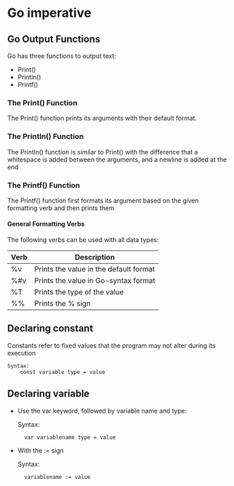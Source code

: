 # Go imperative


## Go Output Functions

Go has three functions to output text:

* Print()
* Println()
* Printf()

### The Print() Function
The Print() function prints its arguments with their default format.

### The Println() Function
The Println() function is similar to Print() with the difference that a whitespace is added between the arguments, and a newline is added at the end

### The Printf() Function
The Printf() function first formats its argument based on the given formatting verb and then prints them

#### General Formatting Verbs
The following verbs can be used with all data types:

| Verb |	Description|
| ----------- | ----------- |
|%v	|Prints the value in the default format|
|%#v	|Prints the value in Go-syntax format|
|%T	|Prints the type of the value|
|%%	|Prints the % sign|


## Declaring constant
Constants refer to fixed values that the program may not alter during its execution

	Syntax:
		const variable type = value

## Declaring variable

- Use the var keyword, followed by variable name and type:

	Syntax:

		var variablename type = value

- With the := sign

	Syntax:
		
		variablename := value
